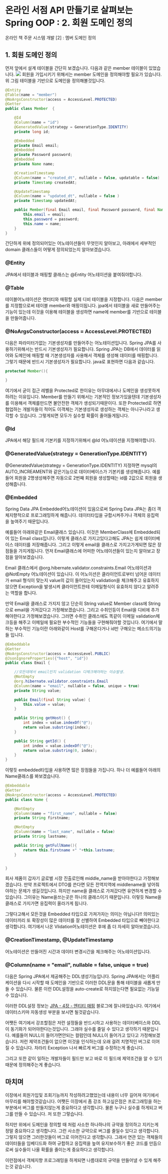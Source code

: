 # 온라인 서점 API 만들기로 살펴보는 Spring OOP : 2. 회원 도메인 정의
온라인 책 주문 시스템 개발 [2] : 멤버 도메인 정의  



## 1. 회원 도메인 정의  
먼저 앞에서 설계 테이블을 간단히 보겠습니다. 다음과 같은 member 테이블이 있었습니다.
![](https://i.imgur.com/Aa1gDEY.png)
회원을 가입시키기 위해서는 member 도메인을 정의해야할 필요가 있습니다. 위 그림 테이블을 기반으로 도메인을 정의해볼것입니다. 

```java
@Entity
@Table(name = "member")
@NoArgsConstructor(access = AccessLevel.PROTECTED)
@Getter
public class Member  {

    @Id
    @Column(name = "id")
    @GeneratedValue(strategy = GenerationType.IDENTITY)
    private long id;

    @Embedded
    private Email email;
    @Embedded
    private Password password;
    @Embedded
    private Name name;

    @CreationTimestamp
    @Column(name = "created_dt", nullable = false, updatable = false)
    private Timestamp createdAt;

    @UpdateTimestamp
    @Column(name = "updated_dt", nullable = false )
    private Timestamp updatedAt;

    public Member(final Email email, final Password password, final Name name) {
        this.email = email;
        this.password = password;
        this.name = name;
    }
}
```
간단하게 위에 정의되어있는 어노테이션들이 무엇인지 알아보고, 아래에서 세부적인 domain 클래스들이 어떻게 정의되었는지 알아보겠습니다.

### @Entity 
JPA에서 테이블과 매핑할 클래스는 @Entity 어노테이션을 붙여줘야합니다. 
### @Table
테이블어노테이션은 엔터티와 매핑할 실제 디비 테이블을 지정합니다. 다음은 member를 지정함으로써 테이블 member와 매핑이됩니다. jpa에서 테이블을 새로 만들어주는 기능이 있는데 이것을 이용해 테이블을 생성하면 name에 member를 기반으로 테이블을 만들어줍니다.

### @NoArgsConstructor(access = AccessLevel.PROTECTED)
다음은 파라미터가없는 기본생성자를 만들어주는 어노테이션입니다. Spring JPA를 사용하기위해서는 반드시 기본생성자가 필요합니다. Spring JPA는 DB에서 데이터를 읽어와 도메인에 매핑할 때 기본생성자를 사용해서 객체를 생성해 데이터를 매핑합니다. 그렇기 때문에 반드시 기본생성자가 필요합니다. java로 표현하면 다음과 같습니다.
```java
protected Member(){

}
```
여기에서 굳이 접근 레벨을 Protected로 한이유는 아무대에서나 도메인을 생성못하게 하려는 이유입니다. Member를 만들기 위해서는 기본적인 정보가있을텐데 기본생성자를 이용해서 객체를만드면 불안전한 객체가 생성되기때문이다. 또한 Protected로 하면 협업하는 개발자들이 적어도 이객체는 기본생성자로 생성하는 객체는 아니구나라고 생각할 수 있습니다. 그렇게되면 모두가 실수할 확률이 줄어들게됩니다.

### @Id
JPA에서 해당 필드에 기본키를 지정하기위해서 @Id 어노테이션을 지정해야합니다.
### @GeneratedValue(strategy = GenerationType.IDENTITY)
@GeneratedValue(strategy = GenerationType.IDENTITY) 지정하면 mysql의 AUTO_INCREAMENT와 같은기능으로 데이터베이스가 기본키를 생성해줍니다. 예를들어 회원을 2명생성해주면 자동으로 2번째 회원을 생성할때는 id를 2값으로 회원을 생성해줍니다.


### @Embedded 
Spring Data JPA Embedded어노테이션이 있음으로써 Spring Data JPA는 좀더 객체지향적으로 프로그래밍하게 해줍니다. 데이터타입을 규합시켜주거나 객체의 응집력을 높여주기 때문입니다. 

예를들어 아래와같은 Email클래스 있습니다. 이것은 MemberClass에 Embedded되어 있는 Email class입니다. 이렇게 클래스로 가지고있다고해도 JPA는 쉽게 데이터베이스 데이터를 저장해줍니다. 그리고 이렇게 email을 클래스로 가지고가게되면 많은 장점들을 가지게됩니다. 먼저 Email클래스에 어떠한 어노테이션들이 있는지 알아보고 장점을 알아보겠습니다.

Email 클래스에서 @org.hibernate.validator.constraints.Email 어노테이션과 @NotEmpty 어노테이션이 있습니다. 이 어노이션은 클라이언트로부터 넘어온 데이터가 email 형식이 맞는지 value의 값이 들어있는지 validation을 체크해주고 유효하지 않으면 Exception을 발생시켜 클라이언트한테 이메일형식이 유효하지 않다고 알려주는 역할을 합니다.

만약 Email을 클래스로 가지지 않고 단순히 String value로 Member class에 String으로 email을 가져갔다고 가정해보겠습니다. 그리고 수취인등이 Email을 디비에 추가해야한다고 가정해보겠습니다. 그러면 수취인 클래스에도 똑같이 이메일 validation체크등을 해주고 이메일에 필요한 부수적인 기능들을 구현해줘야할 것입니다. 여기에서 말하는 부수적인 기능이란 아래와같이 Host를 구해온다거나 id만 구해오는 메소드의기능들 입니다.

```java
@Embeddable
@Getter
@NoArgsConstructor(access = AccessLevel.PUBLIC)
@JsonIgnoreProperties({"host", "id"})
public class Email {

    //모든데에서 email인지 validation 다체크해야하는 이슈발생.
    @NotEmpty
    @org.hibernate.validator.constraints.Email
    @Column(name = "email", nullable = false, unique = true)
    private String value;

    public Email(final String value) {
        this.value = value;
    }

    public String getHost() {
        int index = value.indexOf("@");
        return value.substring(index);
    }

    public String getId() {
        int index = value.indexOf("@");
        return value.substring(0, index);
    }
}
```

이렇듯 embedded타입을 사용하면 많은 장점들을 가집니다. 하나 더 예를들어 아래의 Name클래스를 봐보겠습니다.
```java
@Embeddable
@Getter
@NoArgsConstructor(access = AccessLevel.PROTECTED)
public class Name {

    @NotEmpty
    @Column(name = "first_name", nullable = false)
    private String firstname;

    @NotEmpty
    @Column(name = "last_name", nullable = false)
    private String lastname;

    public String getFullName(){
        return this.firstname +" "+this.lastname;
    }


}

```

회사 제품이 갑자기 글로벌 시장 진출로인해 middle_name을 받아야한다고 가정해보겠습니다. 만약 프로젝트에서 DTO를 쓴다면 모든 전역지역에 middlename을 넣어줘야하는 문제가 생길것입니다. 하지만 name을 클래스로 가져갔다면 유연하게 변경할 수 있습니다. 그이유는 Name을쓰는곳은 하나의 클래스이기 때문입니다. 이렇듯 Name을 클래스로 가지가면 응집력이 올라가게 됩니다.




그렇다고해서 모든것을 Embedded 타입으로 가져가자는 의미는 아닙니다!! 의미있는 데이터끼리 또 확장성이 많은 데이터를 잘 선별하여 Embedded 타입으로 빼야한다고 생각합니다. 여기에서 나온 Vlidation어노테이션은 후에 좀 더 자세히 알아보겠습니다.



### @CreationTimestamp, @UpdateTimestamp
어노테이션은 만들어진 시간과 데이터 변경시간을 체크해주는 어노테이션입니다.

### @Column(name = "email", nullable = false, unique = true)
다음은 Spring JPA에서 제공해주는 DDL생성기능입니다. Spring JPA에서는 어플리케이션을 다시 시작할 때 도메인을 기반으로 이러한 DDL문을 통해 테이블을 새롭게 만들 수 있습니다. 물론 이런 DDL설정을 auto-create로 하지않는다면 필요없는 기능일 수 있습니다.

이러한 DDL설정 정보는 [JPA - 4장 - 엔티티 매핑](https://jacojang.github.io/jpa/java/hibernate/2016/12/01/jpa-chapter4-%EC%97%94%ED%8B%B0%ED%8B%B0_%EB%A7%A4%ED%95%91.html) 블로그에 잘나와있습니다. 여기에서 데이터스키마 자동생성 부분을 보시면 될것같습니다. 






어쨋든 여기에서 강조할점은 저런 설정들을 반드시하고 사용하는 데이터베이스와 DDL이 동기화가 되어야한다는것입니다. 그래야 실수를 줄일 수 있다고 생각하기 때문입니다. 예를들어 NULL이 들어가면안되는 컬럼인데 NULL이 들어가고 있다고 가정해보겠습니다. 저런 제약조건들이 없으면 이것을 인식하는데 오래 걸려 치명적인 버그로 이어질 수 있습니다. 차라리 Exception 나서 빠르게 버그를 수정하는게 좋습니다.

그리고 또한 같이 일하는 개발자들이 필드만 보고 바로 이 필드에 제약조건을 알 수 있기 때문에 정의해주는게 좋습니다.


## 마치며
이장에서 회원가입및 조회기능까지 작성하려고했었는데 내용이 너무 길어져 여기에서 마무리를 해야할것같습니다. 어쨋든 이장에서 좀 강조 하고싶은점은 프로그래밍을 하는 부분에서 버그를 만들지않는게 중요하다고 생각합니다. 물론 누구나 실수를 하게되고 버그를 만들 수 있습니다. 저 또한 그렇습니다. 

하지만 위에서 도메인을 정의할 때 처럼 사소한 하나하나의 규약을 정의하고 지키는게 정말 중요하다고 생각합니다. 그런 사소한 규약으로 버그를 줄일수 있다고 생각합니다. 그렇지 않으면 그러한것들이 버그로 이어진다고 생각합니다. 그래서 연관 있는 객체들의 데이터들을 임베디드화 하여 규합하고 응집력을 높여 유지보수하기 좋은 코드를 만듬으로써 실수들이 나올 확률을 줄이는게 중요하다고 생각합니다. 

이런점에서 객체지향 프로그래밍을 하게되면 나름대로의 규약을 만들어낼 수 있게 해주는것 같습니다.